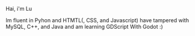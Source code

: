 Hai, i'm Lu

Im fluent in Pyhon and HTMTL(, CSS, and Javascript)
have tampered with MySQL, C++, and Java
and am learning GDScript With Godot :)


<!---
ItsLu1329/ItsLu1329 is a ✨ special ✨ repository because its `README.md` (this file) appears on your GitHub profile.
You can click the Preview link to take a look at your changes.
--->
